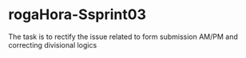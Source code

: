 # rogaHora-Ssprint03

The task is to rectify the issue related to 
form submission AM/PM and correcting divisional logics 
